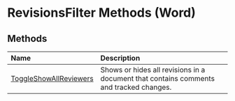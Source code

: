 
# RevisionsFilter Methods (Word)

## Methods



|**Name**|**Description**|
|:-----|:-----|
|[ToggleShowAllReviewers](0452df20-7935-c8ca-ae60-a067023c0267.md)|Shows or hides all revisions in a document that contains comments and tracked changes.|
